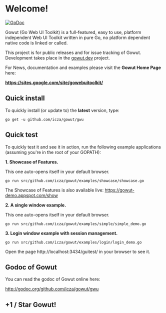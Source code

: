 # Welcome! #

[![GoDoc](https://godoc.org/github.com/icza/gowut/gwu?status.svg)](https://godoc.org/github.com/icza/gowut/gwu)

Gowut (Go Web UI Toolkit) is a full-featured, easy to use, platform independent Web UI Toolkit written in pure Go, no platform dependent native code is linked or called.

This project is for public releases and for issue tracking of Gowut. Development takes place in the [gowut.dev](https://github.com/icza/gowut.dev) project.

For News, documentation and examples please visit the **Gowut Home Page** here:

**https://sites.google.com/site/gowebuitoolkit/**

## Quick install ##

To quickly install (or update to) the **latest** version, type:

    go get -u github.com/icza/gowut/gwu

## Quick test ##

To quickly test it and see it in action, run the following example applications (assuming you're in the root of your GOPATH):

**1. Showcase of Features.**

This one auto-opens itself in your default browser.

    go run src/github.com/icza/gowut/examples/showcase/showcase.go

The Showcase of Features is also available live: https://gowut-demo.appspot.com/show

**2. A single window example.**

This one auto-opens itself in your default browser.

    go run src/github.com/icza/gowut/examples/simple/simple_demo.go

**3. Login window example with session management.**

    go run src/github.com/icza/gowut/examples/login/login_demo.go

Open the page http://localhost:3434/guitest/ in your browser to see it.

## Godoc of Gowut ##

You can read the godoc of Gowut online here:

http://godoc.org/github.com/icza/gowut/gwu

## +1 / Star Gowut! ##

